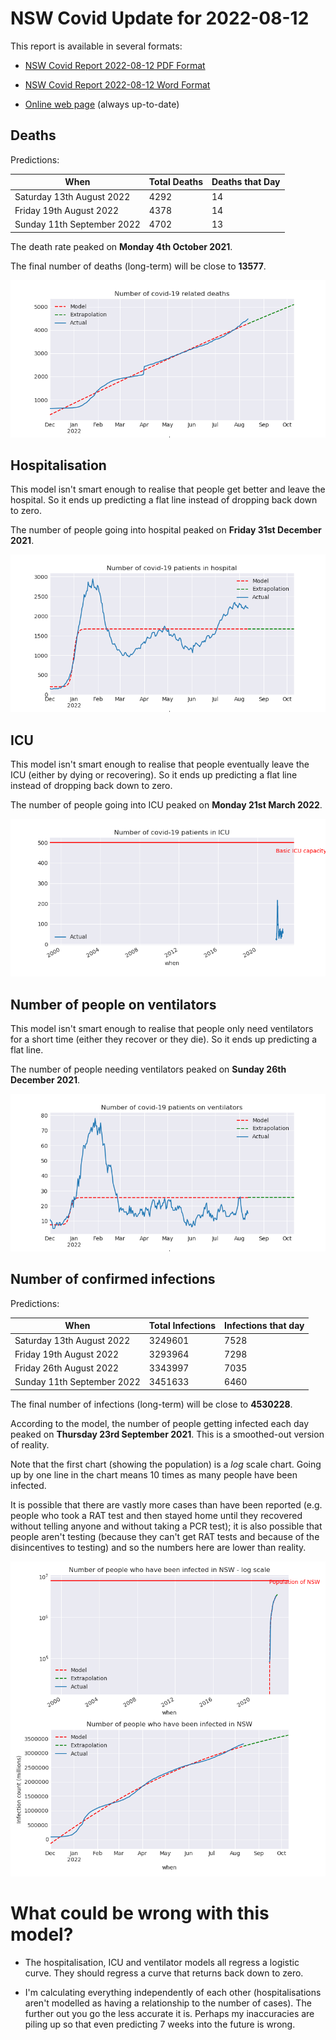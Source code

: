 # NSW Covid Update for 2022-08-12

This report is available in several formats:

- [NSW Covid Report 2022-08-12 PDF Format](https://github.com/solresol/yet-another-pandemic-prediction/raw/main/output/2022-08-12/nsw-covid-report-2022-08-12.pdf)

- [NSW Covid Report 2022-08-12 Word Format](https://github.com/solresol/yet-another-pandemic-prediction/raw/main/output/2022-08-12/nsw-covid-report-2022-08-12.docx)

- [Online web page](https://github.com/solresol/yet-another-pandemic-prediction/tree/main/output/README.md) (always up-to-date)

## Deaths

Predictions:

| When | Total Deaths | Deaths that Day |
| ---- | ------------ | --------------- |
| Saturday 13th August 2022 | 4292 | 14 |
| Friday 19th August 2022 | 4378 | 14 |
| Sunday 11th September 2022 | 4702 | 13 |

The death rate peaked on **Monday 4th October 2021**.

The final number of deaths (long-term) will
be close to **13577**.

![](2022-08-12/deaths.png)



## Hospitalisation

This model isn't smart enough to realise that people get better and leave the hospital.
So it ends up predicting a flat line instead of dropping back down to zero.

The number of people going into hospital peaked on **Friday 31st December 2021**.

![](2022-08-12/hospitalisation.png)

## ICU

This model isn't smart enough to realise that people eventually leave the ICU
(either by dying or recovering).
So it ends up predicting a flat line instead of dropping back down to zero.

The number of people going into ICU peaked on **Monday 21st March 2022**.

![](2022-08-12/icu.png)

## Number of people on ventilators

This model isn't smart enough to realise that people only need ventilators for
a short time (either they recover or they die). So it ends up predicting a flat line.

The number of people needing ventilators peaked on **Sunday 26th December 2021**.

![](2022-08-12/ventilators.png)

## Number of confirmed infections

Predictions:

| When | Total Infections | Infections that day |
| ---- | ------------ | --------------- |
| Saturday 13th August 2022 | 3249601 | 7528 |
| Friday 19th August 2022 | 3293964 | 7298 |
| Friday 26th August 2022 | 3343997 | 7035 |
| Sunday 11th September 2022 | 3451633 | 6460 |

The final number of infections (long-term) will
be close to **4530228**.


According to the model, the number of people getting infected each day peaked on **Thursday 23rd September 2021**. This is a smoothed-out version of reality.

Note that the first chart (showing the population) is a *log* scale chart. Going up by one line in the chart means 10 times as many people have been infected. 

It is possible that there are vastly more cases than have been
reported (e.g. people who took a RAT test and then stayed home until
they recovered without telling anyone and without taking a PCR test);
it is also possible that people aren't testing (because they can't get
RAT tests and because of the disincentives to testing) and so the
numbers here are lower than reality.


![](2022-08-12/infection.png)



# What could be wrong with this model?

- The hospitalisation, ICU and ventilator models all regress a logistic curve. They
should regress a curve that returns back down to zero.

- I'm calculating everything independently of each other (hospitalisations aren't modelled as having a relationship to the number of cases). The further out you go the less accurate it is. Perhaps my inaccuracies are piling up so that even predicting 7 weeks into the future is wrong.

